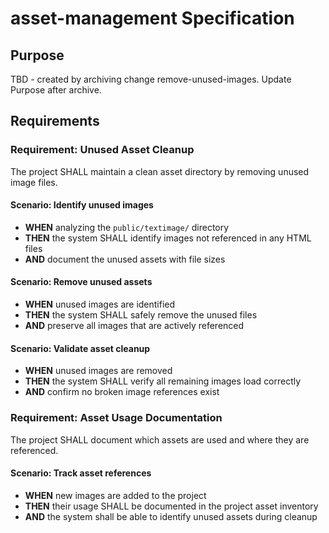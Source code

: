# asset-management Specification

## Purpose
TBD - created by archiving change remove-unused-images. Update Purpose after archive.
## Requirements
### Requirement: Unused Asset Cleanup
The project SHALL maintain a clean asset directory by removing unused image files.

#### Scenario: Identify unused images
- **WHEN** analyzing the `public/textimage/` directory
- **THEN** the system SHALL identify images not referenced in any HTML files
- **AND** document the unused assets with file sizes

#### Scenario: Remove unused assets
- **WHEN** unused images are identified
- **THEN** the system SHALL safely remove the unused files
- **AND** preserve all images that are actively referenced

#### Scenario: Validate asset cleanup
- **WHEN** unused images are removed
- **THEN** the system SHALL verify all remaining images load correctly
- **AND** confirm no broken image references exist

### Requirement: Asset Usage Documentation
The project SHALL document which assets are used and where they are referenced.

#### Scenario: Track asset references
- **WHEN** new images are added to the project
- **THEN** their usage SHALL be documented in the project asset inventory
- **AND** the system shall be able to identify unused assets during cleanup

